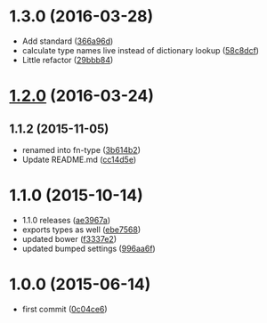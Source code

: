 <a name="1.3.0"></a>
# 1.3.0 (2016-03-28)

* Add standard ([366a96d](https://github.com/kikobeats/fn-type/commit/366a96d))
* calculate type names live instead of dictionary lookup ([58c8dcf](https://github.com/kikobeats/fn-type/commit/58c8dcf))
* Little refactor ([29bbb84](https://github.com/kikobeats/fn-type/commit/29bbb84))



<a name="1.2.0"></a>
# [1.2.0](https://github.com/kikobeats/fn-type/compare/1.1.2...v1.2.0) (2016-03-24)




<a name="1.1.2"></a>
## 1.1.2 (2015-11-05)


* renamed into fn-type ([3b614b2](https://github.com/kikobeats/fn-type/commit/3b614b2))
* Update README.md ([cc14d5e](https://github.com/kikobeats/fn-type/commit/cc14d5e))



<a name="1.1.0"></a>
# 1.1.0 (2015-10-14)


* 1.1.0 releases ([ae3967a](https://github.com/kikobeats/fn-type/commit/ae3967a))
* exports types as well ([ebe7568](https://github.com/kikobeats/fn-type/commit/ebe7568))
* updated bower ([f3337e2](https://github.com/kikobeats/fn-type/commit/f3337e2))
* updated bumped settings ([996aa6f](https://github.com/kikobeats/fn-type/commit/996aa6f))



<a name="1.0.0"></a>
# 1.0.0 (2015-06-14)


* first commit ([0c04ce6](https://github.com/kikobeats/fn-type/commit/0c04ce6))



